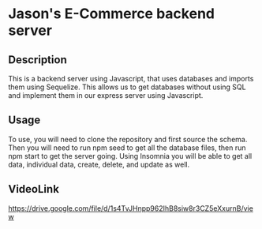 # Jason's E-Commerce backend server

## Description
This is a backend server using Javascript, that uses databases and imports them using Sequelize. This allows 
us to get databases without using SQL and implement them in our express server using Javascript.

## Usage
To use, you will need to clone the repository and first source the schema. Then you will need to run npm seed to get all the database files, then run npm start to get the server going.  Using Insomnia you will be able to get all data, individual data, create, delete, and update as well. 

## VideoLink
https://drive.google.com/file/d/1s4TvJHnpp962IhB8siw8r3CZ5eXxurnB/view

